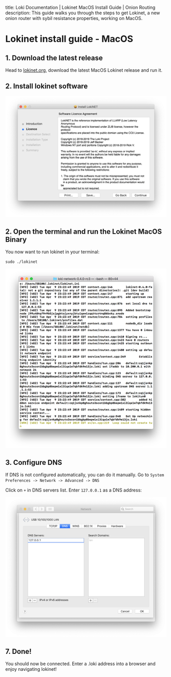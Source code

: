 title: Loki Documentation | Lokinet MacOS Install Guide | Onion Routing
description: This guide walks you through the steps to get Lokinet, a new onion router with sybil resistance properties, working on MacOS.

# Lokinet install guide - MacOS 

## 1. Download the latest release

Head to [lokinet.org](https://lokinet.org/), download the latest MacOS Lokinet release and run it. 

## 2. Install lokinet software

![MacOS-install-lokinet](../../assets/images/MacOS-install-lokinet.png)

## 2. Open the terminal and run the Lokinet MacOS Binary

You now want to run lokinet in your terminal:

```console
sudo ./lokinet
```

![Lokinet-MacOS-Guide4](../../assets/images/MacOS-Lokinet4.png)

## 3. Configure DNS

If DNS is not configured automatically, you can do it manually. 
Go to `System Preferences -> Network -> Advanced -> DNS`

Click on `+` in DNS servers list. Enter `127.0.0.1` as a DNS address:

![MacOS-DNS](../../assets/images/MacOS-DNS.png)

## 7. Done!

You should now be connected. Enter a .loki address into a browser and enjoy navigating lokinet!


